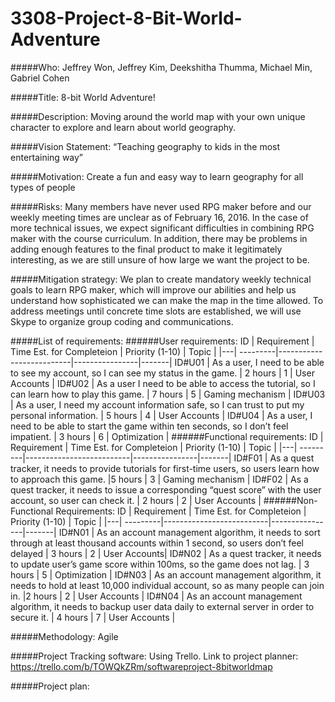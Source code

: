 # 3308-Project-8-Bit-World-Adventure

#####Who:
Jeffrey Won, Jeffrey Kim, Deekshitha Thumma, Michael Min, Gabriel Cohen

#####Title: 
8-bit World Adventure!

#####Description: 
Moving around the world map with your own unique character to explore and learn about world geography. 

#####Vision Statement: 
“Teaching geography to kids in the most entertaining way”

#####Motivation: 
Create a fun and easy way to learn geography for all types of people

#####Risks: 
Many members have never used RPG maker before and our weekly meeting times are unclear as of February 16, 2016. In the case of        more technical issues, we expect significant difficulties in combining RPG maker with the course curriculum. In addition, there       may be problems in adding enough features to the final product to make it legitimately interesting, as we are still unsure of how  large we want the project to be. 

#####Mitigation strategy: 
We plan to create mandatory weekly technical goals to learn RPG maker, which will improve our abilities and help us understand how sophisticated we can make the map in the time allowed. To address meetings until concrete time slots are established, we will use Skype to organize group coding and communications. 

#####List of requirements:
######User requirements:
ID | Requirement | Time Est. for Completeion | Priority (1-10) | Topic |
|---|  ---------|--------------------------|----------------|-------|
ID#U01 | As a user, I need to be able to see my account, so I can see my status in the game. |  2 hours | 1 | User Accounts |
ID#U02 | As a user I need to be able to access the tutorial, so I can learn how to play this game. | 7 hours | 5 | Gaming mechanism |
ID#U03 | As a user, I need my account information safe, so I can trust to put my personal information. | 5 hours | 4 | User Accounts |
ID#U04 | As a user, I need to be able to start the game within ten seconds, so I don’t feel impatient. | 3 hours | 6 | Optimization |
######Functional requirements: 
ID | Requirement | Time Est. for Completeion | Priority (1-10) | Topic |
|---|  ---------|--------------------------|----------------|-------|
ID#F01 | As a quest tracker, it needs to provide tutorials for first-time users, so users learn how to approach this game. |5 hours | 3 | Gaming mechanism |
ID#F02 | As a quest tracker, it needs to issue a corresponding “quest score” with the user account, so user can check it. | 2 hours | 2 | User Accounts |
######Non-Functional Requirements: 
ID | Requirement | Time Est. for Completeion | Priority (1-10) | Topic |
|---|  ---------|--------------------------|----------------|-------|
ID#N01 | As an account management algorithm, it needs to sort through at least thousand accounts within 1 second, so users don’t feel delayed | 3 hours | 2 | User Accounts|
ID#N02 | As a quest tracker, it needs to update user’s game score within 100ms, so the game does not lag. | 3 hours | 5 | Optimization |
ID#N03 | As an account management algorithm, it needs to hold at least 10,000 individual account, so as many people can join in. |2 hours | 2 | User Accounts |
ID#N04 | As an account management algorithm, it needs to backup user data daily to external server in order to secure it. | 4 hours | 7 | User Accounts |

#####Methodology: 
Agile

#####Project Tracking software: 
Using Trello. Link to project planner:  https://trello.com/b/TOWQkZRm/softwareproject-8bitworldmap 

#####Project plan: 


